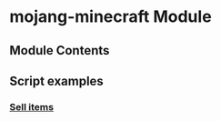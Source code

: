 # mojang-minecraft Module

## Module Contents

## Script examples

### [Sell items](./scripts/sell-items.js)
